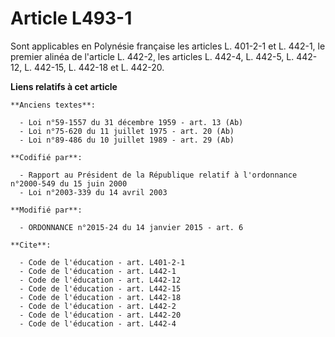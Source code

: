 # Article L493-1

Sont applicables en Polynésie française les articles L. 401-2-1 et L. 442-1, le premier alinéa de l'article L. 442-2, les
articles L. 442-4, L. 442-5, L. 442-12, L. 442-15, L. 442-18 et L. 442-20.

**Liens relatifs à cet article**

	**Anciens textes**:

	  - Loi n°59-1557 du 31 décembre 1959 - art. 13 (Ab)
	  - Loi n°75-620 du 11 juillet 1975 - art. 20 (Ab)
	  - Loi n°89-486 du 10 juillet 1989 - art. 29 (Ab)

	**Codifié par**:

	  - Rapport au Président de la République relatif à l'ordonnance n°2000-549 du 15 juin 2000
	  - Loi n°2003-339 du 14 avril 2003

	**Modifié par**:

	  - ORDONNANCE n°2015-24 du 14 janvier 2015 - art. 6

	**Cite**:

	  - Code de l'éducation - art. L401-2-1
	  - Code de l'éducation - art. L442-1
	  - Code de l'éducation - art. L442-12
	  - Code de l'éducation - art. L442-15
	  - Code de l'éducation - art. L442-18
	  - Code de l'éducation - art. L442-2
	  - Code de l'éducation - art. L442-20
	  - Code de l'éducation - art. L442-4
